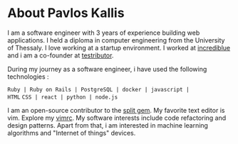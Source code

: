 # About Pavlos Kallis

I am a software engineer with 3 years of experience building web applications.
I held a diploma in computer engineering from the University of Thessaly. 
I love working at a startup environment. 
I worked at [incrediblue](http://www.incrediblue.com) and i am a co-founder at [testributor](http://www.testributor.com).

During my journey as a software engineer, i have used the following technologies :

<code>Ruby | Ruby on Rails | PostgreSQL | docker | javascript | HTML</code>
<code>CSS | react | python | node.js</code>

I am an open-source contributor to the [split gem](https://github.com/splitrb/split).
My favorite text editor is vim. Explore my [vimrc](https://github.com/pakallis/dotfiles/blob/master/vimrc).
My software interests include code refactoring and design patterns. Apart from that, i am interested in machine learning algorithms and "Internet of things" devices.
